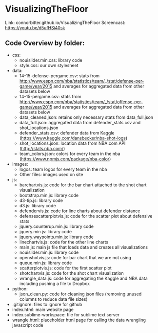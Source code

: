 # VisualizingTheFloor

Link: connorbitter.github.io/VisualizingTheFloor
Screencast: https://youtu.be/d5ufHSi40sk

## Code Overview by folder:

* css:
	* nouislider.min.css: library code
	* style.css: our own stylesheet
* data:
	* 14-15-defense-pergame.csv: stats from http://www.espn.com/nba/statistics/team/_/stat/defense-per-game/year/2015 and averages for aggregated data from other datasets below
	* 14-15-pergame.csv: stats from http://www.espn.com/nba/statistics/team/_/stat/offense-per-game/year/2015 and averages for aggregated data from other datasets below
	* data_cleaned.json: retains only necessary stats from data_full.json
	* data_full.json: aggregated data from defender_stats.csv and shot_locations.json
	* defender_stats.csv: defender data from Kaggle (https://www.kaggle.com/dansbecker/nba-shot-logs)
	* shot_locations.json: location data from NBA.com API (http://stats.nba.com/)
	* team_colors.json: colors for every team in the nba (https://www.npmjs.com/package/nba-color)
* images:
	* logos: team logos for every team in the nba
	* Other files: images used on site
* js:
	* barchartvis.js: code for the bar chart attached to the shot chart visualization
	* bootstrap.min.js: library code
	* d3-tip.js: library code
	* d3.js: library code
	* defendervis.js: code for line charts about defender distance
	* defensescatterplotvis.js: code for the scatter plot about defensive stats
	* jquery.counterup.min.js: library code
	* jquery.min.js: library code
	* jquery.waypoints.min.js: library code
	* linechartvis.js: code for the other line charts
	* main.js: main js file that loads data and creates all visualizations
	* nouislider.min.js: library code
	* openshotvis.js: code for bar chart that we are not using
	* queue.min.js: library code
	* scatterplotvis.js: code for the first scatter plot
	* shotchartvis.js: code for the shot chart visualization
	* wrangle_data.js: code for aggregating the Kaggle and NBA data including pushing a file to Dropbox
* python:
	* json_clean.py: code for cleaning json files (removing unused columns to reduce data file sizes)
* .gitignore: files to ignore for github
* index.html: main website page
* index.sublime-workspace: file for sublime text server
* wrangle.html: placeholder html page for calling the data wrangling javascript code